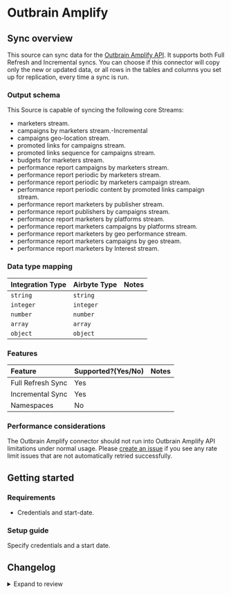 # Outbrain Amplify

## Sync overview

This source can sync data for the [Outbrain Amplify API](https://amplifyv01.docs.apiary.io/#reference/authentications). It supports both Full Refresh and Incremental syncs. You can choose if this connector will copy only the new or updated data, or all rows in the tables and columns you set up for replication, every time a sync is run.

### Output schema

This Source is capable of syncing the following core Streams:

- marketers stream.
- campaigns by marketers stream.-Incremental
- campaigns geo-location stream.
- promoted links for campaigns stream.
- promoted links sequence for campaigns stream.
- budgets for marketers stream.
- performance report campaigns by marketers stream.
- performance report periodic by marketers stream.
- performance report periodic by marketers campaign stream.
- performance report periodic content by promoted links campaign stream.
- performance report marketers by publisher stream.
- performance report publishers by campaigns stream.
- performance report marketers by platforms stream.
- performance report marketers campaigns by platforms stream.
- performance report marketers by geo performance stream.
- performance report marketers campaigns by geo stream.
- performance report marketers by Interest stream.

### Data type mapping

| Integration Type | Airbyte Type | Notes |
| :--------------- | :----------- | :---- |
| `string`         | `string`     |       |
| `integer`        | `integer`    |       |
| `number`         | `number`     |       |
| `array`          | `array`      |       |
| `object`         | `object`     |       |

### Features

| Feature           | Supported?\(Yes/No\) | Notes |
| :---------------- | :------------------- | :---- |
| Full Refresh Sync | Yes                  |       |
| Incremental Sync  | Yes                  |       |
| Namespaces        | No                   |       |

### Performance considerations

The Outbrain Amplify connector should not run into Outbrain Amplify API limitations under normal usage. Please [create an issue](https://github.com/airbytehq/airbyte/issues) if you see any rate limit issues that are not automatically retried successfully.

## Getting started

### Requirements

- Credentials and start-date.

### Setup guide

Specify credentials and a start date.

## Changelog

<details>
  <summary>Expand to review</summary>

| Version | Date       | Pull Request                                             | Subject                            |
| :------ | :--------- | :------------------------------------------------------- | :--------------------------------- |
| 0.2.8 | 2025-05-17 | [60489](https://github.com/airbytehq/airbyte/pull/60489) | Update dependencies |
| 0.2.7 | 2025-05-10 | [60191](https://github.com/airbytehq/airbyte/pull/60191) | Update dependencies |
| 0.2.6 | 2025-05-04 | [59511](https://github.com/airbytehq/airbyte/pull/59511) | Update dependencies |
| 0.2.5 | 2025-04-27 | [59100](https://github.com/airbytehq/airbyte/pull/59100) | Update dependencies |
| 0.2.4 | 2025-04-19 | [58502](https://github.com/airbytehq/airbyte/pull/58502) | Update dependencies |
| 0.2.3 | 2025-04-12 | [57901](https://github.com/airbytehq/airbyte/pull/57901) | Update dependencies |
| 0.2.2 | 2025-04-05 | [57318](https://github.com/airbytehq/airbyte/pull/57318) | Update dependencies |
| 0.2.1 | 2025-03-29 | [56805](https://github.com/airbytehq/airbyte/pull/56805) | Update dependencies |
| 0.2.0 | 2025-03-13 | [55746](https://github.com/airbytehq/airbyte/pull/55746) | Add optional parameter to set conversion_count metric by 'Time of Click/View' or 'Time of Conversion' |
| 0.1.33 | 2025-03-22 | [56217](https://github.com/airbytehq/airbyte/pull/56217) | Update dependencies |
| 0.1.32 | 2025-03-08 | [55067](https://github.com/airbytehq/airbyte/pull/55067) | Update dependencies |
| 0.1.31 | 2025-02-23 | [54557](https://github.com/airbytehq/airbyte/pull/54557) | Update dependencies |
| 0.1.30 | 2025-02-15 | [53963](https://github.com/airbytehq/airbyte/pull/53963) | Update dependencies |
| 0.1.29 | 2025-02-01 | [53010](https://github.com/airbytehq/airbyte/pull/53010) | Update dependencies |
| 0.1.28 | 2025-01-25 | [52461](https://github.com/airbytehq/airbyte/pull/52461) | Update dependencies |
| 0.1.27 | 2025-01-18 | [51889](https://github.com/airbytehq/airbyte/pull/51889) | Update dependencies |
| 0.1.26 | 2025-01-11 | [51319](https://github.com/airbytehq/airbyte/pull/51319) | Update dependencies |
| 0.1.25 | 2024-12-28 | [50746](https://github.com/airbytehq/airbyte/pull/50746) | Update dependencies |
| 0.1.24 | 2024-12-21 | [50236](https://github.com/airbytehq/airbyte/pull/50236) | Update dependencies |
| 0.1.23 | 2024-12-14 | [49715](https://github.com/airbytehq/airbyte/pull/49715) | Update dependencies |
| 0.1.22 | 2024-12-12 | [49065](https://github.com/airbytehq/airbyte/pull/49065) | Update dependencies |
| 0.1.21 | 2024-11-25 | [48634](https://github.com/airbytehq/airbyte/pull/48634) | Starting with this version, the Docker image is now rootless. Please note that this and future versions will not be compatible with Airbyte versions earlier than 0.64 |
| 0.1.20 | 2024-10-29 | [47849](https://github.com/airbytehq/airbyte/pull/47849) | Update dependencies |
| 0.1.19 | 2024-10-28 | [47040](https://github.com/airbytehq/airbyte/pull/47040) | Update dependencies |
| 0.1.18 | 2024-10-12 | [46775](https://github.com/airbytehq/airbyte/pull/46775) | Update dependencies |
| 0.1.17 | 2024-10-05 | [46403](https://github.com/airbytehq/airbyte/pull/46403) | Update dependencies |
| 0.1.16 | 2024-09-28 | [46195](https://github.com/airbytehq/airbyte/pull/46195) | Update dependencies |
| 0.1.15 | 2024-09-21 | [45832](https://github.com/airbytehq/airbyte/pull/45832) | Update dependencies |
| 0.1.14 | 2024-09-14 | [45502](https://github.com/airbytehq/airbyte/pull/45502) | Update dependencies |
| 0.1.13 | 2024-09-07 | [45240](https://github.com/airbytehq/airbyte/pull/45240) | Update dependencies |
| 0.1.12 | 2024-08-31 | [45024](https://github.com/airbytehq/airbyte/pull/45024) | Update dependencies |
| 0.1.11 | 2024-08-24 | [44737](https://github.com/airbytehq/airbyte/pull/44737) | Update dependencies |
| 0.1.10 | 2024-08-17 | [44351](https://github.com/airbytehq/airbyte/pull/44351) | Update dependencies |
| 0.1.9 | 2024-08-10 | [43605](https://github.com/airbytehq/airbyte/pull/43605) | Update dependencies |
| 0.1.8 | 2024-08-03 | [43068](https://github.com/airbytehq/airbyte/pull/43068) | Update dependencies |
| 0.1.7 | 2024-07-27 | [42754](https://github.com/airbytehq/airbyte/pull/42754) | Update dependencies |
| 0.1.6 | 2024-07-20 | [42334](https://github.com/airbytehq/airbyte/pull/42334) | Update dependencies |
| 0.1.5 | 2024-07-13 | [41869](https://github.com/airbytehq/airbyte/pull/41869) | Update dependencies |
| 0.1.4 | 2024-07-10 | [41574](https://github.com/airbytehq/airbyte/pull/41574) | Update dependencies |
| 0.1.3 | 2024-07-08 | [41035](https://github.com/airbytehq/airbyte/pull/41035) | Migrate to poetry |
| 0.1.2 | 2022-08-25 | [15667](https://github.com/airbytehq/airbyte/pull/15667) | Add message when no data available |
| 0.1.1 | 2022-05-30 | [11732](https://github.com/airbytehq/airbyte/pull/11732) | Fix docs |
| 0.1.0 | 2022-05-30 | [11732](https://github.com/airbytehq/airbyte/pull/11732) | Initial Release |

</details>
